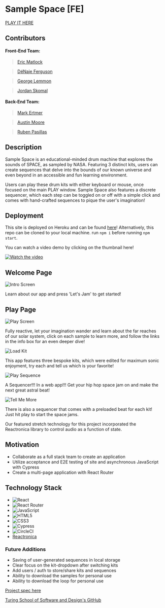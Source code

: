 # Sample Space [FE]

[PLAY IT HERE](https://sample-space-fe.herokuapp.com/)

## Contributors

#### Front-End Team:

> [Eric Matlock](https://github.com/ermatlock)

> [DéNaje Ferguson](https://github.com/Romeslayer)

> [George Lemmon](https://github.com/GALemmon)

> [Jordan Skomal](https://github.com/jskomal)


#### Back-End Team:

>[Mark Ertmer](https://github.com/markertmer)

>[Austin Moore](https://github.com/AustinCMoore)

>[Ruben Pasillas](https://github.com/hobbiathan)

## Description

Sample Space is an educational-minded drum machine that explores the sounds of SPACE, as sampled by NASA. Featuring 3 distinct kits, users can create sequences that delve into the bounds of our known universe and even beyond in an accessible and fun learning environment. 

Users can play these drum kits with either keyboard or mouse, once focused on the main PLAY window. Sample Space also features a discrete sequencer, which each step can be toggled on or off with a simple click and comes with hand-crafted sequences to pique the user's imagination!

## Deployment
This site is deployed on Heroku and can be found [here](https://sample-space-fe.herokuapp.com/)!
Alternatively, this repo can be cloned to your local machine. run `npm i` before running `npm start`.

You can watch a video demo by clicking on the thumbnail here!

[![Watch the video](https://img.youtube.com/vi/gtaMOX2mMrk/0.jpg)](https://youtu.be/gtaMOX2mMrk)

## Welcome Page

![Intro Screen](https://media.giphy.com/media/mXJJJydZ24mMoWw2Vv/giphy.gif)

Learn about our app and press 'Let's Jam' to get started!

## Play Page

![Play Screen](https://media.giphy.com/media/q9hg5jHCnh17ubhYew/giphy.gif)

Fully reactive, let your imagination wander and learn about the far reaches of our solar system, click on each sample to learn more, and follow the links in the info box for an even deeper dive!

![Load Kit](https://media.giphy.com/media/Aqzx7FTeSr425Kpit8/giphy.gif)

This app features three bespoke kits, which were edited for maximum sonic enjoyment, try each and tell us which is your favorite!

![Play Sequence](https://media.giphy.com/media/0DWbacImPC1KAxFq18/giphy.gif)

A Sequencer!!! In a web app!!! Get your hip hop space jam on and make the next great astral beat!

![Tell Me More](https://media.giphy.com/media/JXyFwbWBKWSd01GVUA/giphy.gif)

There is also a sequencer that comes with a preloaded beat for each kit! Just hit play to start the space jams.

Our featured stretch technology for this project incorporated the Reactronica library to control audio as a function of state.

## Motivation
- Collaborate as a full stack team to create an application
- Utilize acceptance and E2E testing of site and asynchronous JavaScript with Cypress
- Create a multi-page application with React Router

## Technology Stack
- ![React](https://img.shields.io/badge/react-%2320232a.svg?style=for-the-badge&logo=react&logoColor=%2361DAFB)
- ![React Router](https://img.shields.io/badge/React_Router-CA4245?style=for-the-badge&logo=react-router&logoColor=white)
- ![JavaScript](https://img.shields.io/badge/javascript-%23323330.svg?style=for-the-badge&logo=javascript&logoColor=%23F7DF1E)
- ![HTML5](https://img.shields.io/badge/html5-%23E34F26.svg?style=for-the-badge&logo=html5&logoColor=white)
- ![CSS3](https://img.shields.io/badge/CSS3-hotpink.svg?style=for-the-badge&logo=CSS3&logoColor=white)
- ![Cypress](https://img.shields.io/badge/-cypress-%23E5E5E5?style=for-the-badge&logo=cypress&logoColor=058a5e)
- ![CircleCI](https://img.shields.io/badge/circle%20ci-%23161616.svg?style=for-the-badge&logo=circleci&logoColor=white)
- [Reactronica](https://reactronica.com/)

### Future Additions

- Saving of user-generated sequences in local storage
- Clear focus on the kit-dropdown after switching kits
- Add users / auth to store/share kits and sequences
- Ability to download the samples for personal use
- Ability to download the loop for personal use

[Project spec here](https://mod4.turing.edu/projects/capstone/)

[Turing School of Software and Design's GitHub](https://github.com/turingschool-examples)
